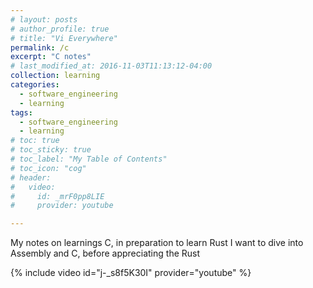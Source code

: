 ```yaml
---
# layout: posts
# author_profile: true
# title: "Vi Everywhere"
permalink: /c
excerpt: "C notes"
# last_modified_at: 2016-11-03T11:13:12-04:00
collection: learning
categories:
  - software_engineering
  - learning
tags:
  - software_engineering
  - learning
# toc: true
# toc_sticky: true
# toc_label: "My Table of Contents"
# toc_icon: "cog"
# header:
#   video:
#     id: _mrF0pp8LIE
#     provider: youtube

---
```


My notes on learnings C, in preparation to learn Rust
I want to dive into Assembly and C, before appreciating the Rust

{% include video id="j-_s8f5K30I" provider="youtube" %}
